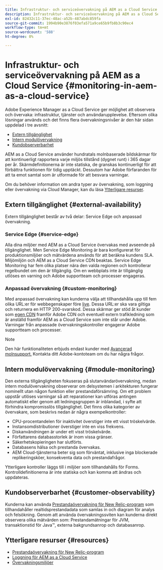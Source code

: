 ```yaml
---
title: Infrastruktur- och serviceövervakning på AEM as a Cloud Service
description: Infrastruktur- och serviceövervakning på AEM as a Cloud Service
exl-id: 82432c11-37ec-48ac-a52b-487abdc859fa
source-git-commit: 1994b90e3876f03efa571a9ce65b9fb8b3c90ec4
workflow-type: tm+mt
source-wordcount: '588'
ht-degree: 0%

---
```


# Infrastruktur- och serviceövervakning på AEM as a Cloud Service {#monitoring-in-aem-as-a-cloud-service}

Adobe Experience Manager as a Cloud Service ger möjlighet att observera och övervaka: infrastruktur, tjänster och användarupplevelse. Eftersom olika lösningar används och det finns flera övervakningsnivåer är den här sidan uppdelad i tre avsnitt:

* [Extern tillgänglighet](#external-availability)
* [Intern modulövervakning](#module-monitoring)
* [Kundobserverbarhet](#customer-observability)

AEM as a Cloud Service använder hundratals molnbaserade bildskärmar för att kontinuerligt rapportera varje miljös tillstånd (dygnet runt) i 365 dagar per år. Skärmdefinitionerna är inte statiska, de granskas kontinuerligt för att förbättra funktionen för tidig upptäckt. Dessutom har Adobe förfaranden för att ta emot samtal som är utformade för att besvara varningar.

Om du behöver information om andra typer av övervakning, som loggning eller övervakning via Cloud Manager, kan du läsa [Ytterligare resurser](#resources).

## Extern tillgänglighet {#external-availability}

Extern tillgänglighet består av två delar: Service Edge och anpassad övervakning.

### Service Edge {#service-edge}

Alla dina miljöer med AEM as a Cloud Service övervakas med avseende på tillgänglighet. Men Service Edge Monitoring är bara konfigurerat för produktionsmiljöer och mätvärdena används för att beräkna kundens SLA. Miljömiljön och AEM as a Cloud Service CDN beaktas. Service Edge Monitoring har fem olika platser nära den valda regionen och kontrollerar regelbundet om den är tillgänglig. Om en webbplats inte är tillgänglig utlöses en varning och Adobe supportteam och processer engageras.

### Anpassad övervakning {#custom-monitoring}

Med anpassad övervakning kan kunderna välja att tillhandahålla upp till fem olika URL:er för webbegenskaper före [live](/help/journey-migration/go-live.md). Dessa URL:er ska vara giltiga och returnera en HTTP 200-svarskod. Dessa skärmar ger stöd åt kunder som [egen CDN](/help/implementing/dispatcher/cdn.md#point-to-point-CDN) framför Adobe CDN och eventuell extern trafikledning som är anställd framför AEM as a Cloud Service som inte står under Adobe. Varningar från anpassade övervakningskontroller engagerar Adobe supportteam och processer.

>[!NOTE]
>
> Den här funktionaliteten erbjuds endast kunder med [Avancerad molnsupport.](https://experienceleague.adobe.com/docs/support-resources/data-sheets/overview.html#support-add-ons) Kontakta ditt Adobe-kontoteam om du har några frågor.

## Intern modulövervakning {#module-monitoring}

Den externa tillgängligheten fokuseras på slutanvändarövervakning, medan intern modulövervakning observerar om delsystemen i arkitekturen fungerar nominellt utan någon funktion eller prestandaförsämring. Om ett problem uppstår utlöses varningar så att reparationer kan utföras antingen automatiskt eller genom att ledningsgruppen är inblandad, i syfte att förhindra kompromisslös tillgänglighet. Det finns olika kategorier av övervakare, som beskrivs nedan är några exempelkontroller:

* CPU-procentandelen för inaktivitet överstiger inte ett visst tröskelvärde.
* Instansomdistributioner överstiger inte en viss frekvens.
* Diskanvändningen är under ett visst tröskelvärde.
* Författarens databasstorlek är inom vissa gränser.
* Säkerhetskopieringen har slutförts.
* Databasens hälsa och prestanda övervakas.
* AEM Cloud-tjänsterna beter sig som förväntat, inklusive inga blockerade replikeringsköer, konsekventa data och prestandafrågor.

Ytterligare kontroller läggs till i miljöer som tillhandahålls för Forms. Kontrolldefinitionerna är inte statiska och kan komma att ändras och uppdateras.

## Kundobserverbarhet {#customer-observability}

Kunderna kan använda [Prestandaövervakning för New Relic-program](https://experienceleague.adobe.com/docs/experience-manager-cloud-service/content/implementing/using-cloud-manager/user-access-new-relic.html) som tillhandahåller realtidsprestandadata som samlas in och diagram för analys och felsökning. Genom att använda övervakningssviten kan kunderna direkt observera olika mätvärden som: Prestandamätningar för JVM, transaktionstid för Java™, externa bakgrundsanrop och databasanrop.

## Ytterligare resurser {#resources}

* [Prestandaövervakning för New Relic-program](https://experienceleague.adobe.com/docs/experience-manager-cloud-service/content/implementing/using-cloud-manager/user-access-new-relic.html)
* [Loggning för AEM as a Cloud Service](https://experienceleague.adobe.com/docs/experience-manager-cloud-service/content/implementing/developing/logging.html)
* [Övervakningsmiljöer](https://experienceleague.adobe.com/docs/experience-manager-cloud-manager/content/using/monitoring-environments.html)
